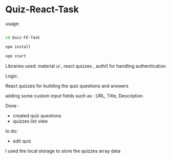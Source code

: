 # Quiz-React-Task

usage: 

```sh

cd Quiz-FE-Task

npm install 

npm start

```


Libraries used: material ui , react quizzes , auth0 for handling authentication 

Logic: 

React quizzes for building the quiz questions and answers 

adding some custom input fields such as : URL, Title, Description 


Done : 

- created quiz questions 
- quizzes list view 


to do: 

- edit quiz 


I used the local storage to store the quizzes array data 

